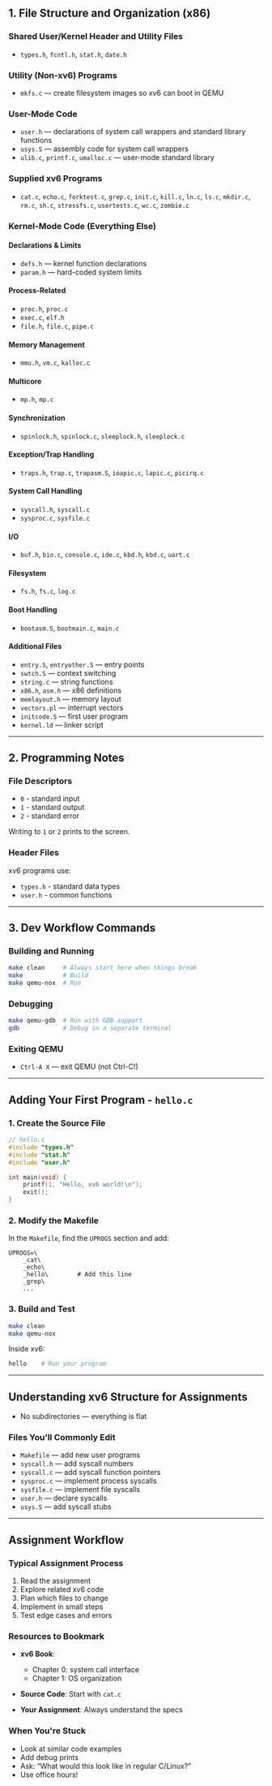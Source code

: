## 1. File Structure and Organization (x86)

### Shared User/Kernel Header and Utility Files

* `types.h`, `fcntl.h`, `stat.h`, `date.h`

### Utility (Non-xv6) Programs

* `mkfs.c` — create filesystem images so xv6 can boot in QEMU

### User-Mode Code

* `user.h` — declarations of system call wrappers and standard library functions
* `usys.S` — assembly code for system call wrappers
* `ulib.c`, `printf.c`, `umalloc.c` — user-mode standard library

### Supplied xv6 Programs

* `cat.c`, `echo.c`, `forktest.c`, `grep.c`, `init.c`, `kill.c`, `ln.c`, `ls.c`, `mkdir.c`, `rm.c`, `sh.c`, `stressfs.c`, `usertests.c`, `wc.c`, `zombie.c`

### Kernel-Mode Code (Everything Else)

#### Declarations & Limits

* `defs.h` — kernel function declarations
* `param.h` — hard-coded system limits

#### Process-Related

* `proc.h`, `proc.c`
* `exec.c`, `elf.h`
* `file.h`, `file.c`, `pipe.c`

#### Memory Management

* `mmu.h`, `vm.c`, `kalloc.c`

#### Multicore

* `mp.h`, `mp.c`

#### Synchronization

* `spinlock.h`, `spinlock.c`, `sleeplock.h`, `sleeplock.c`

#### Exception/Trap Handling

* `traps.h`, `trap.c`, `trapasm.S`, `ioapic.c`, `lapic.c`, `picirq.c`

#### System Call Handling

* `syscall.h`, `syscall.c`
* `sysproc.c`, `sysfile.c`

#### I/O

* `buf.h`, `bio.c`, `console.c`, `ide.c`, `kbd.h`, `kbd.c`, `uart.c`

#### Filesystem

* `fs.h`, `fs.c`, `log.c`

#### Boot Handling

* `bootasm.S`, `bootmain.c`, `main.c`

#### Additional Files

* `entry.S`, `entryother.S` — entry points
* `swtch.S` — context switching
* `string.c` — string functions
* `x86.h`, `asm.h` — x86 definitions
* `memlayout.h` — memory layout
* `vectors.pl` — interrupt vectors
* `initcode.S` — first user program
* `kernel.ld` — linker script

---

## 2. Programming Notes

### File Descriptors

* `0` - standard input
* `1` - standard output
* `2` - standard error

Writing to `1` or `2` prints to the screen.

### Header Files

xv6 programs use:

* `types.h` - standard data types
* `user.h` - common functions

---

## 3. Dev Workflow Commands

### Building and Running

```bash
make clean     # Always start here when things break
make           # Build
make qemu-nox  # Run
```

### Debugging

```bash
make qemu-gdb  # Run with GDB support
gdb            # Debug in a separate terminal
```

### Exiting QEMU

* `Ctrl-A X` — exit QEMU (not Ctrl-C!)

---

## Adding Your First Program - `hello.c`

### 1. Create the Source File

```c
// hello.c
#include "types.h"
#include "stat.h"
#include "user.h"

int main(void) {
    printf(1, "Hello, xv6 world!\n");
    exit();
}
```

### 2. Modify the Makefile

In the `Makefile`, find the `UPROGS` section and add:

```make
UPROGS=\
    _cat\
    _echo\
    _hello\        # Add this line
    _grep\
    ...
```

### 3. Build and Test

```bash
make clean
make qemu-nox
```

Inside xv6:

```bash
hello    # Run your program
```

---

## Understanding xv6 Structure for Assignments

* No subdirectories — everything is flat

### Files You'll Commonly Edit

* `Makefile` — add new user programs
* `syscall.h` — add syscall numbers
* `syscall.c` — add syscall function pointers
* `sysproc.c` — implement process syscalls
* `sysfile.c` — implement file syscalls
* `user.h` — declare syscalls
* `usys.S` — add syscall stubs

---

## Assignment Workflow

### Typical Assignment Process

1. Read the assignment
2. Explore related xv6 code
3. Plan which files to change
4. Implement in small steps
5. Test edge cases and errors

### Resources to Bookmark

* **xv6 Book**:

  * Chapter 0: system call interface
  * Chapter 1: OS organization
* **Source Code**: Start with `cat.c`
* **Your Assignment**: Always understand the specs

### When You're Stuck

* Look at similar code examples
* Add debug prints
* Ask: “What would this look like in regular C/Linux?”
* Use office hours!
